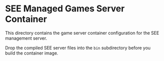 # SEE Managed Games Server Container

This directory contains the game server container configuration for the SEE management server.

Drop the compiled SEE server files into the `bin` subdirectory before you build the container image.

